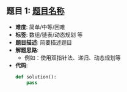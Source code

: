 ## 题目 1: [题目名称](https://leetcode.com/problems/...)
- **难度**: 简单/中等/困难
- **标签**: 数组/链表/动态规划 等
- **题目描述**: 简要描述题目
- **解题思路**: 
  - 例如：使用双指针法、递归、动态规划等
- **代码**:
  ```python
  def solution():
      pass
